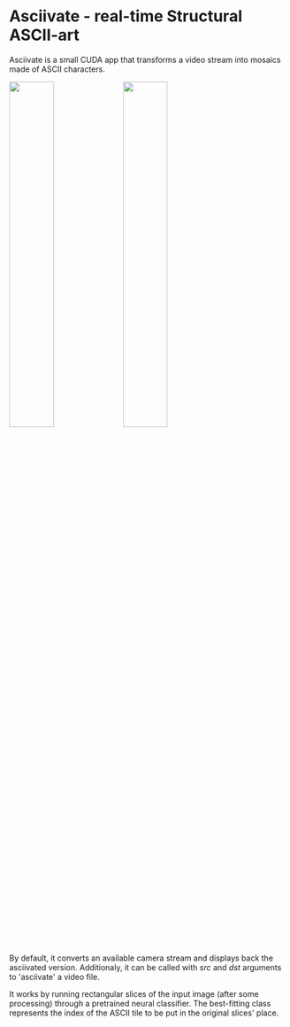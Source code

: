 # Asciivate - real-time Structural ASCII-art

Asciivate is a small CUDA app that transforms a video stream into mosaics made of
ASCII characters.

<img src="examples/clocks.gif" width="40%"></img>
<img src="examples/swirls.gif" width="40%"></img>


By default, it converts an available camera stream and displays back the asciivated
version. Additionaly, it can be called with *src* and *dst* arguments to 'asciivate'
a video file.

It works by running rectangular slices of the input image (after some processing)
through a pretrained neural classifier. The best-fitting class represents the index
of the ASCII tile to be put in the original slices' place.

